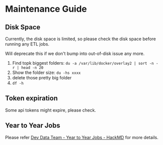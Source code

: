 # Maintenance Guide

## Disk Space

Currently, the disk space is limited, so please check the disk space before running any ETL jobs.

Will deprecate this if we don't bump into out-of-disk issue any more.

1. Find topk biggest folders: `du -a /var/lib/docker/overlay2 | sort -n -r | head -n 20`
2. Show the folder size: `du -hs xxxx`
3. delete those pretty big folder
4. `df -h`

## Token expiration

Some api tokens might expire, please check.

## Year to Year Jobs

Please refer [Dev Data Team - Year to Year Jobs - HackMD](https://hackmd.io/R417olqPQSWnQYY1Oc_-Sw?view) for more details.
